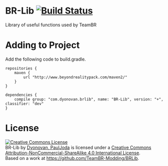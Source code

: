 BR-Lib [![Build Status](http://www.beyondrealitypack.com:8080/buildStatus/icon?job=Bookshelf)](http://www.beyondrealitypack.com:8080/job/Bookshelf/)
======

Library of useful functions used by TeamBR

Adding to Project
=================

Add the following code to build.gradle.

```
repositories {
    maven {
        url "http://www.beyondrealitypack.com/maven2/"
    }
}

dependencies {
    compile group: "com.dyonovan.brlib", name: "BR-Lib", version: "+", classifier: "dev"
}
```

License
=======
<a rel="license" href="http://creativecommons.org/licenses/by-nc-sa/4.0/"><img alt="Creative Commons License" style="border-width:0" src="https://i.creativecommons.org/l/by-nc-sa/4.0/88x31.png" /></a><br /><span xmlns:dct="http://purl.org/dc/terms/" property="dct:title">BR-Lib</span> by <a xmlns:cc="http://creativecommons.org/ns#" href="https://github.com/TeamBR-Modding/BRLib" property="cc:attributionName" rel="cc:attributionURL">Dyonovan, PaulJoda</a> is licensed under a <a rel="license" href="http://creativecommons.org/licenses/by-nc-sa/4.0/">Creative Commons Attribution-NonCommercial-ShareAlike 4.0 International License</a>.<br />Based on a work at <a xmlns:dct="http://purl.org/dc/terms/" href="https://github.com/TeamBR-Modding/BRLib" rel="dct:source">https://github.com/TeamBR-Modding/BRLib</a>.
